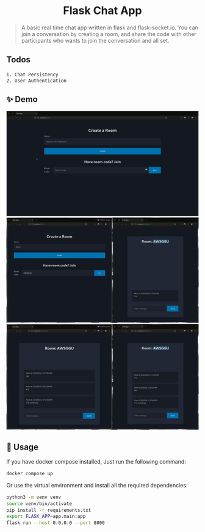 <h1 align="center">Flask Chat App</h1>

> A basic real time chat app written in flask and flask-socket.io.
 You can join a conversation by creating a room, and share the code with other participants who wants to join the conversation and all set.

## Todos

```
1. Chat Persistency
2. User Authentication
```

## ✨ Demo

<p align="center">
    <img width="700" src="./demo/demo-index.jpg" alt="cli output"/>
    <img width="700" src="./demo/demo-join-room.jpg" alt="cli output"/>
    <img width="700" src="./demo/demo-conversation.jpg" alt="cli output"/>
</p>

## 🚀 Usage

If you have docker compose installed, Just run the following command:

```sh
docker compose up
```

Or use the virtual environment and install all the required dependencies:

```sh
python3 -m venv venv
source venv/bin/activate
pip install -r requirements.txt
export FLASK_APP=app.main:app
flask run --host 0.0.0.0 --port 8000
```

    
